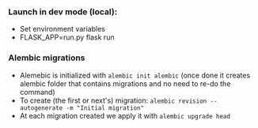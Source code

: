 ### Launch in dev mode (local):

* Set environment variables
* FLASK_APP=run.py flask run

### Alembic migrations

* Alemebic is initialized with `alembic init alembic` (once done it creates alembic 
folder that contains migrations and no need to re-do the command)
* To create (the first or next's) migration: `alembic revision --autogenerate -m "Initial migration"`
* At each migration created we apply it with `alembic upgrade head`
